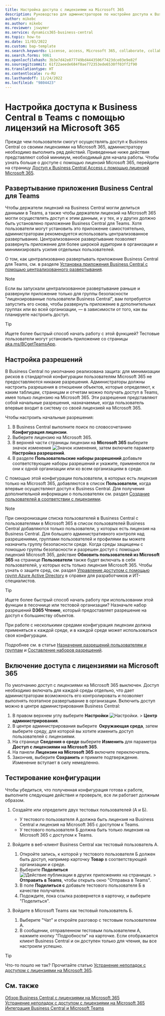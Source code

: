 ```yaml
---
title: Настройка доступа с лицензиями на Microsoft 365
description: Руководство для администраторов по настройке доступа к Business Central с лицензиями на Microsoft 365.
author: mikebc
ms.author: mikebc
ms.reviewer: jswymer
ms.service: dynamics365-business-central
ms.topic: how-to
ms.date: 11/03/2022
ms.custom: bap-template
ms.search.keywords: License, access, Microsoft 365, collaborate, collaboration, Teams, Microsoft Teams
ms.search.forms: 9061
ms.openlocfilehash: 3b3e7d42e077749bd4443506f7423dce03e9e82f
ms.sourcegitcommit: 61f22aeede684f0ae772353ede6530ff03ff2f90
ms.translationtype: HT
ms.contentlocale: ru-RU
ms.lasthandoff: 11/24/2022
ms.locfileid: "9804423"
---
```

# <a name="set-up-business-central-access-in-teams-with-microsoft-365-licenses"></a>Настройка доступа к Business Central в Teams с помощью лицензий на Microsoft 365

Прежде чем пользователи смогут осуществлять доступ к Business Central со своими лицензиями на Microsoft 365, администратору необходимо выполнить ряд действий. Приведенные ниже действия представляют собой минимум, необходимый для начала работы. Чтобы узнать больше о доступе с помощью лицензий Microsoft 365, перейдите на страницу [Доступ к Business Central Access с помощью лицензий Microsoft 365](admin-access-with-m365-license.md).

## <a name="deploy-the-business-central-app-for-teams"></a>Развертывание приложения Business Central для Teams

Чтобы держатели лицензий на Business Central могли делиться данными в Teams, а также чтобы держатели лицензий на Microsoft 365 могли осуществлять доступ к этим данным, и у тех, и у других должно быть установлено приложение Business Central для Teams. Хотя пользователи могут установить это приложение самостоятельно, администраторам рекомендуется использовать централизованное развертывание. Централизованное развертывание позволяет развернуть приложение для более широкой аудитории в организации и минимизировать усилия отдельных пользователей. 

О том, как централизованно развертывать приложение Business Central для Teams, см. в разделе [Установка приложения Business Central с помощью централизованного развертывания](admin-teams-integration.md#installing-the-business-central-app-by-using-centralized-deployment).

> [!NOTE]
> Если вы запускали централизованное развертывание раньше и развернули приложение только для группы безопасности "лицензированные пользователи Business Central", вам потребуется запустить его снова, чтобы развернуть приложение в дополнительных группах или во всей организации, — в зависимости от того, как вы планируете настроить доступ.

> [!TIP]
> Ищете более быстрый способ начать работу с этой функцией? Тестовые пользователи могут установить приложение со страницы [aka.ms/BCgetTeamsApp](https://aka.ms/BCgetTeamsApp).

## <a name="configure-permissions"></a>Настройка разрешений

В Business Central по умолчанию реализована защита: для минимизации рисков в стандартной конфигурации пользователям Microsoft 365 не предоставляются никакие разрешения. Администраторы должны настроить разрешения в отношении объектов, которые определяют, к каким таблицам, страницам и отчетам можно получать доступ в Teams, имея только лицензию на Microsoft 365. Эти разрешения представляют собой начальные разрешения, назначаемые, когда пользователь впервые входит в систему со своей лицензией на Microsoft 365. 

Чтобы настроить начальные разрешения:

1. В Business Central выполните поиск по словосочетанию **Конфигурация лицензии**.
2. Выберите лицензию на Microsoft 365.
3. В верхней части страницы лицензии на **Microsoft 365** выберите значок изменения ![Значок изменения](media/edit-pencil.png), затем включите параметр **Настройка разрешений**. 
4. В разделе **Пользовательские наборы разрешений** добавьте соответствующие наборы разрешений и укажите, применяются ли они к одной организации или ко всем организациям в среде.

С помощью этой конфигурации пользователи, в которых есть лицензия только на Microsoft 365, добавляются в список **Пользователи**, когда впервые осуществляют доступ к Business Central. Для получения дополнительной информации о пользователях см. раздел [Создание пользователей в соответствии с лицензиями](ui-how-users-permissions.md).

> [!NOTE]
> При синхронизации списка пользователей в Business Central с пользователями в Microsoft 365 в список пользователей Business Central добавляются только пользователи, у которых есть лицензия на Business Central. Для большего административного контроля над разрешениями, группами пользователей и профилями вы можете назначить группу безопасности среде. Когда среды защищены с помощью группы безопасности и разрешен доступ с помощью лицензий Microsoft 365, действие **Обновить пользователей из Microsoft 365** на странице **Пользователи** также будет включать в себя пользователей, у которых есть только лицензия Microsoft 365. Чтобы узнать о защите сред, см. раздел [Управление доступом с помощью групп Azure Active Directory](/dynamics365/business-central/dev-itpro/administration/tenant-admin-center-manage-access#manage-access-using-azure-active-directory-groups) в справке для разработчиков и ИТ-специалистов.

> [!TIP]
> Ищете более быстрый способ начать работу при использовании этой функции в песочнице или тестовой организации? Назначьте набор разрешений **D365 Чтение**, который предоставляет разрешение на доступ к большинству объектов.  

При работе с несколькими средами конфигурация лицензии должна применяться к каждой среде, и в каждой среде может использоваться своя конфигурации. 

Подробнее см. в статье [Назначение разрешений пользователям и группам](ui-define-granular-permissions.md) и [Составление наборов разрешений](/dynamics365/business-central/dev-itpro/developer/devenv-permissionset-composing).

## <a name="turn-on-access-with-microsoft-365-licenses"></a>Включение доступа с лицензиями на Microsoft 365

По умолчанию доступ с лицензиями на Microsoft 365 выключен. Доступ необходимо включать для каждой среды отдельно, что дает администраторам возможность его контролировать и позволяет выполнять поэтапное развертывание в организации. Включить доступ можно в центре администрирования Business Central: 

1. В правом верхнем углу выберите **Настройки** ![Настройки.](media/ui-experience/settings_icon_small.png "Значок настроек для ролевого центра") > **Центр администрирования**.  
2. В центре администрирования выберите  **Окружающая среда**, затем выберите среду, для которой вы хотите изменить доступ пользователей с лицензиями. 
3. На странице **Сведения о среде** выберите **Изменить** для параметра **Доступ с лицензиями на Microsoft 365**.
4. На панели **Лицензии на Microsoft 365** включите переключатель. 
5. Закончив, выберите **Сохранить** и примите подтверждение. Изменение вступает в силу немедленно.

## <a name="test-your-setup"></a>Тестирование конфигурации

Чтобы убедиться, что полученная конфигурация готова к работе, выполните следующие действия и проверьте, все ли работает должным образом. 

1. Создайте или определите двух тестовых пользователей (A и Б).

   - У тестового пользователя A должна быть лицензия на Business Central и лицензия на Microsoft 365 с доступом к Teams.
   - У тестового пользователя Б должна быть только лицензия на Microsoft 365 с доступом к Teams.

2. Войдите в веб-клиент Business Central как тестовый пользователь A.

   1. Откройте запись, к которой у тестового пользователя Б должен быть доступ, например карточку **Товар** в соответствующей организации и среде.
   2. Выберите **Поделиться** ![!Действие публикации в других приложениях на страницах.](media/share-icon.png) > **Отправить в Teams**, чтобы открыть окно "Отправка в Teams".
   3. В поле **Поделиться с** добавьте тестового пользователя Б в качестве получателя. 
   4. Подождите, пока ссылка развернется в карточку, и выберите "Поделиться". 

3. Войдите в Microsoft Teams как тестовый пользователь Б.

   1. Выберите "Чат" и откройте разговор с тестовым пользователем А. 
   2. В сообщении, отправленном тестовым пользователем А, нажмите кнопку "Подробности" на карточке. Если отображается клиент Business Central и он доступен только для чтения, вы все настроили успешно. 

> [!TIP]
> Что-то пошло не так? Прочитайте статью [Устранение неполадок с доступом с лицензиями на Microsoft 365](admin-access-with-m365-license-troubleshooting.md).

## <a name="see-also"></a>См. также

[Обзор Business Central с лицензиями на Microsoft 365](admin-access-with-m365-license.md#minimum-requirements)  
[Устранение неполадок с доступом с лицензиями на Microsoft 365](admin-access-with-m365-license-troubleshooting.md)  
[Интеграция Business Central и Microsoft Teams](across-teams-overview.md)  
